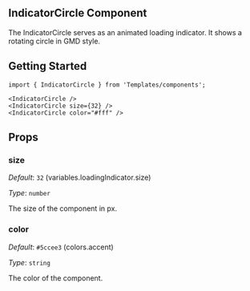 IndicatorCircle Component
---

The IndicatorCircle serves as an animated loading indicator.
It shows a rotating circle in GMD style.

## Getting Started

```
import { IndicatorCircle } from 'Templates/components';

<IndicatorCircle />
<IndicatorCircle size={32} />
<IndicatorCircle color="#fff" />
```

## Props

### size

_Default_: `32` (variables.loadingIndicator.size)

_Type_: `number`  

The size of the component in px.

### color

_Default_: `#5ccee3` (colors.accent)

_Type_: `string`  

The color of the component.
